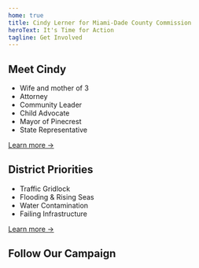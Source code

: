 ```yaml
---
home: true
title: Cindy Lerner for Miami-Dade County Commission
heroText: It's Time for Action
tagline: Get Involved
---
```


## Meet Cindy

- Wife and mother of 3
- Attorney
- Community Leader
- Child Advocate
- Mayor of Pinecrest
- State Representative

[Learn more →](/about/)

## District Priorities

- Traffic Gridlock
- Flooding & Rising Seas
- Water Contamination
- Failing Infrastructure

[Learn more →](/priorities/)

## Follow Our Campaign